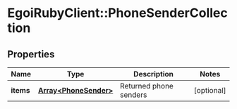 # EgoiRubyClient::PhoneSenderCollection

## Properties
Name | Type | Description | Notes
------------ | ------------- | ------------- | -------------
**items** | [**Array&lt;PhoneSender&gt;**](PhoneSender.md) | Returned phone senders | [optional] 


